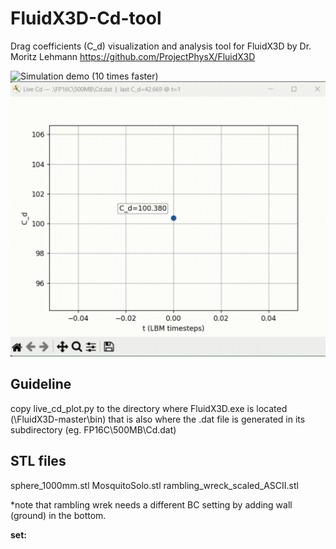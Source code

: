 # FluidX3D-Cd-tool
Drag coefficients (C_d) visualization and analysis tool for FluidX3D by Dr. Moritz Lehmann
https://github.com/ProjectPhysX/FluidX3D 


![Simulation demo (10 times faster)](misc/Re_10000_Q_10x.gif)
![Cd output demo (10 times faster)](misc/Re_10000_Cd_10x.gif)

## Guideline
copy live_cd_plot.py to the directory where FluidX3D.exe is located (\FluidX3D-master\bin)
that is also where the .dat file is generated in its subdirectory (eg. FP16C\500MB\Cd.dat)

## STL files
sphere_1000mm.stl
MosquitoSolo.stl
rambling_wreck_scaled_ASCII.stl

*note that rambling wrek needs a different BC setting by adding wall (ground) in the bottom. 

**set:** 

